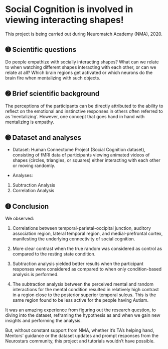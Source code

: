 # Social Cognition is involved in viewing interacting shapes!

This project is being carried out during Neuromatch Academy (NMA), 2020.

## ➊ Scientific questions
Do people empathize with socially interacting shapes?  What can we relate to when watching different shapes interacting with each other, or can we relate at all? Which brain regions get activated or which neurons do the brain fire when mentalizing with such objects.

## ➋ Brief scientific background 
The perceptions of the participants can be directly attributed to the ability to reflect on the emotional and instinctive responses in others often referred to as ‘mentalizing’. However, one concept that goes hand in hand with mentalizing is empathy. 


## ➌ Dataset and analyses
- Dataset: 
Human Connectome Project (Social Cognition dataset), consisting of fMRI data of participants viewing animated videos of shapes (circles, triangles, or squares) either interacting with each other or moving randomly.

- Analyses:
1. Subtraction Analysis
2. Correlation Analysis

## ➍ Conclusion
We observed:
1. Correlations between temporal-parietal-occipital junction, auditory association region, lateral temporal region, and medial-prefrontal cortex, manifesting the underlying connectivity of social cognition.

2. More clear contrast when the true random was considered as control as compared to the resting state condition.

3. Subtraction analysis yielded better results when the participant responses were considered as compared to when only condition-based analysis is performed.

4. The subtraction analysis between the perceived mental and random interactions for the mental condition resulted in relatively high contrast in a region close to the posterior superior temporal sulcus. This is the same region found to be less active for the people having Autism.

It was an amazing experience from figuring out the research question, to diving into the dataset, reframing the hypothesis as and when we gain new insights and performing the analysis.

But, without constant support from NMA, whether it’s TA’s helping hand, Mentors’ guidance or the dataset updates and prompt responses from the Neurostars community, this project and tutorials wouldn’t have possible.
